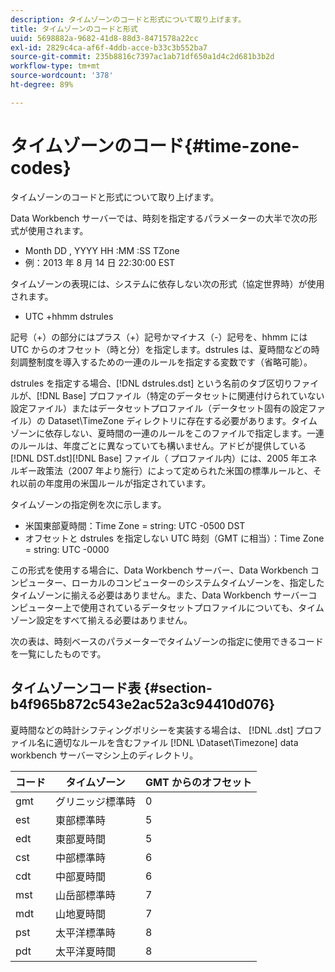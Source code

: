 ```yaml
---
description: タイムゾーンのコードと形式について取り上げます。
title: タイムゾーンのコードと形式
uuid: 5698882a-9682-41d8-88d3-8471578a22cc
exl-id: 2829c4ca-af6f-4ddb-acce-b33c3b552ba7
source-git-commit: 235b8816c7397ac1ab71df650a1d4c2d681b3b2d
workflow-type: tm+mt
source-wordcount: '378'
ht-degree: 89%

---
```


# タイムゾーンのコード{#time-zone-codes}

タイムゾーンのコードと形式について取り上げます。

Data Workbench サーバーでは、時刻を指定するパラメーターの大半で次の形式が使用されます。

* Month DD , YYYY HH :MM :SS TZone
* 例：2013 年 8 月 14 日 22:30:00 EST

タイムゾーンの表現には、システムに依存しない次の形式（協定世界時）が使用されます。

* UTC +hhmm dstrules

記号（+）の部分にはプラス（+）記号かマイナス（-）記号を、hhmm には UTC からのオフセット（時と分）を指定します。dstrules は、夏時間などの時刻調整制度を導入するための一連のルールを指定する変数です（省略可能）。

dstrules を指定する場合、[!DNL dstrules.dst] という名前のタブ区切りファイルが、[!DNL Base] プロファイル（特定のデータセットに関連付けられていない設定ファイル）またはデータセットプロファイル（データセット固有の設定ファイル）の Dataset\TimeZone ディレクトリに存在する必要があります。タイムゾーンに依存しない、夏時間の一連のルールをこのファイルで指定します。一連のルールは、年度ごとに異なっていても構いません。アドビが提供している [!DNL DST.dst][!DNL Base] ファイル（ プロファイル内）には、2005 年エネルギー政策法（2007 年より施行）によって定められた米国の標準ルールと、それ以前の年度用の米国ルールが指定されています。

タイムゾーンの指定例を次に示します。

* 米国東部夏時間：Time Zone = string: UTC -0500 DST
* オフセットと dstrules を指定しない UTC 時刻（GMT に相当）：Time Zone = string: UTC -0000

この形式を使用する場合に、Data Workbench サーバー、Data Workbench コンピューター、ローカルのコンピューターのシステムタイムゾーンを、指定したタイムゾーンに揃える必要はありません。また、Data Workbench サーバーコンピューター上で使用されているデータセットプロファイルについても、タイムゾーン設定をすべて揃える必要はありません。

次の表は、時刻ベースのパラメーターでタイムゾーンの指定に使用できるコードを一覧にしたものです。

## タイムゾーンコード表 {#section-b4f965b872c543e2ac52a3c94410d076}

夏時間などの時計シフティングポリシーを実装する場合は、 [!DNL .dst] プロファイル名に適切なルールを含むファイル [!DNL \Dataset\Timezone] data workbench サーバーマシン上のディレクトリ。

| コード | タイムゾーン | GMT からのオフセット |
|---|---|---|
| gmt | グリニッジ標準時 | 0 |
| est | 東部標準時 | 5 |
| edt | 東部夏時間 | 5 |
| cst | 中部標準時 | 6 |
| cdt | 中部夏時間 | 6 |
| mst | 山岳部標準時 | 7 |
| mdt | 山地夏時間 | 7 |
| pst | 太平洋標準時 | 8 |
| pdt | 太平洋夏時間 | 8 |
